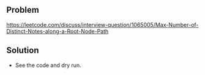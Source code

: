 ## Problem

https://leetcode.com/discuss/interview-question/1065005/Max-Number-of-Distinct-Notes-along-a-Root-Node-Path

## Solution

- See the code and dry run.
